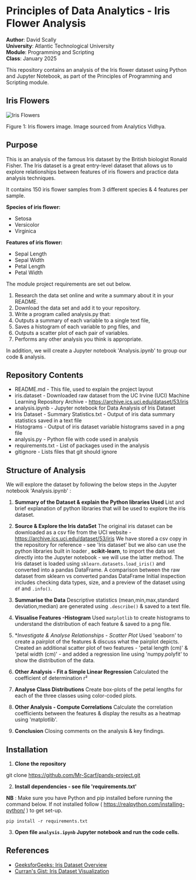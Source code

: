 

# Principles of Data Analytics - Iris Flower Analysis

**Author**: David Scally  
**University**: Atlantic Technological University  
**Module**: Programming and Scripting  
**Class**: January 2025 

This repository contains an analysis of the Iris flower dataset using Python and Jupyter Notebook, as part of the Principles of Programming and Scripting module.

## Iris Flowers
![Iris Flowers](https://editor.analyticsvidhya.com/uploads/51518iris%20img1.png)

Figure 1: Iris flowers image. Image sourced from Analytics Vidhya.

## Purpose

This is an analysis of the famous Iris dataset by the British biologist Ronald Fisher. The Iris dataset is a great entry-level dataset that allows us to explore relationships between features of iris flowers and practice data analysis techniques.

It contains 150 iris flower samples from 3 different species & 4 features per sample.

**Species of iris flower:**
 - Setosa
 - Versicolor
 - Virginica

**Features of iris flower:**
- Sepal Length
- Sepal Width
- Petal Length
- Petal Width


The module project requirements are set out below. 

1. Research the data set online and write a summary about it in your README.  
2. Download the data set and add it to your repository.  
3. Write a program called analysis.py that:  
  1. Outputs a summary of each variable to a single text file,  
  2. Saves a histogram of each variable to png files, and  
  3. Outputs a scatter plot of each pair of variables.  
  4. Performs any other analysis you think is appropriate. 


In addition, we will create a Jupyter notebook 'Analysis.ipynb' to group our code & analysis.

## Repository Contents

 - README.md - This file, used to explain the project layout
 - iris.dataset - Downloaded raw dataset from the UC Irvine (UCI) Machine Learning Repository Archive - https://archive.ics.uci.edu/dataset/53/iris
 - analysis.ipynb - Jupyter notebook for Data Analysis of Iris Dataset
 - Iris Dataset - Summary Statistics.txt - Output of iris data summary statistics saved in a text file
 - Histograms - Output of iris dataset variable histograms saved in a png file
 - analysis.py - Python file with code used in analysis
 - requirements.txt - List of packages used in the analysis
 - gitignore - Lists files that git should ignore



## Structure of Analysis

We will explore the dataset by following the below steps in the Jupyter notebook 'Analysis.ipynb' :

1.  **Summary of the Dataset & explain the Python libraries Used**
List and brief explanation of python libraries that will be used to explore the iris dataset.

2.  **Source & Explore the Iris dataSet**
The original iris dataset can be downloaded as a csv file from the UCI website - https://archive.ics.uci.edu/dataset/53/iris
We have stored a csv copy in the repository for reference - see 'Iris dataset' but we also can use the python libraries built in loader , **scikit-learn**, to import the data set directly into the Jupyter notebook - we will use the latter method.
The Iris dataset is loaded using `sklearn.datasets.load_iris()` and converted into a pandas DataFrame. A comparison between the raw dataset from sklearn vs converted pandas DataFrame
Initial inspection includes checking data types, size, and a preview of the dataset using `df` and `.info()`.


3.  **Summarise the Data**
Descriptive statistics (mean,min,max,standard deviation,median) are generated using `.describe()` & saved to a text file.

4.  **Visualise Features -Histogram**
Used `matplotlib` to create histograms to understand the distribution of each feature & saved to a png file.

5.  **Investigate *& Analyse Relationships - Scatter Plot**
Used 'seaborn' to create a pairplot of the features & discuss what the pairplot depicts.
Created an additional scatter plot of two features - 'petal length (cm)' & 'petal width (cm)' - and added a regression line using 'numpy.polyfit'  to show the distribution of the data.

6.  **Other Analysis - Fit a Simple Linear Regression**
Calculated the coefficient of determination r²

7.  **Analyse Class Distributions**
Create box-plots of the petal lengths for each of the three classes using color-coded plots.

8.  **Other Analysis - Compute Correlations**
Calculate the correlation coefficients between the features & display the results as a heatmap using 'matplotlib'.

9. **Conclusion**
Closing comments on the analysis & key findings.


  ## Installation

1. **Clone the repository**

git clone https://github.com/Mr-Scarf/pands-project.git 

2. **Install dependencies - see file 'requirements.txt'**

**NB** : Make sure you have Python and pip installed before running the command below. If not installed follow ( https://realpython.com/installing-python/ ) to get set-up.

    pip install -r requirements.txt

3. **Open file `analysis.ipynb` Jupyter notebook  and run the code cells.**




## References

- [GeeksforGeeks: Iris Dataset Overview](https://www.geeksforgeeks.org/iris-dataset/)
- [Curran's Gist: Iris Dataset Visualization](https://gist.github.com/curran/a08a1080b88344b0c8a7)







